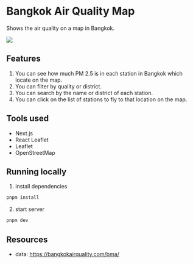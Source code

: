 # Bangkok Air Quality Map

Shows the air quality on a map in Bangkok.

![](./docs/assets/preview.png)

## Features

1. You can see how much PM 2.5 is in each station in Bangkok which locate on the map.
2. You can filter by quality or district.
3. You can search by the name or district of each station.
4. You can click on the list of stations to fly to that location on the map.

## Tools used

- Next.js
- React Leaflet
- Leaflet
- OpenStreetMap

## Running locally

1. install dependencies

```bash
pnpm install
```

2. start server

```bash
pnpm dev
```

## Resources

- data: https://bangkokairquality.com/bma/
